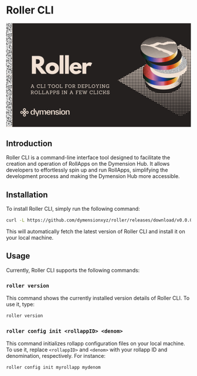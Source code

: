 # Roller CLI

![Roller CLI Logo](images/readme.png)

## Introduction

Roller CLI is a command-line interface tool designed to facilitate the creation
and operation of RollApps on the Dymension Hub.
It allows developers to effortlessly spin up and run RollApps, simplifying the
development process and making the Dymension Hub
more accessible.

## Installation

To install Roller CLI, simply run the following command:

```bash
curl -L https://github.com/dymensionxyz/roller/releases/download/v0.0.0/install.sh | bash
```

This will automatically fetch the latest version of Roller CLI and install it on
 your
local machine.

## Usage

Currently, Roller CLI supports the following commands:

### `roller version`

This command shows the currently installed version details of Roller CLI.
To use it, type:

```bash
roller version
```

### `roller config init <rollappID> <denom>`

This command initializes rollapp configuration files on your local machine.
To use it, replace `<rollappID>` and `<denom>` with your rollapp ID and
denomination, respectively.
For instance:

```bash
roller config init myrollapp mydenom
```
